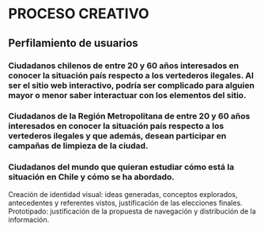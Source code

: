 # PROCESO CREATIVO #

## Perfilamiento de usuarios ## 

### Ciudadanos chilenos de entre 20 y 60 años interesados en conocer la situación país respecto a los vertederos ilegales. Al ser el sitio web interactivo, podría ser complicado para alguien mayor o menor saber interactuar con los elementos del sitio.

### Ciudadanos de la Región Metropolitana de entre 20 y 60 años  interesados en conocer la situación país respecto a los vertederos ilegales y que además, desean participar en campañas de limpieza de la ciudad.

### Ciudadanos del mundo que quieran estudiar cómo está la situación en Chile y cómo se ha abordado.

Creación de identidad visual: ideas generadas, conceptos explorados, antecedentes y referentes vistos, justificación de las elecciones finales.
Prototipado: justificación de la propuesta de navegación y distribución de la información.